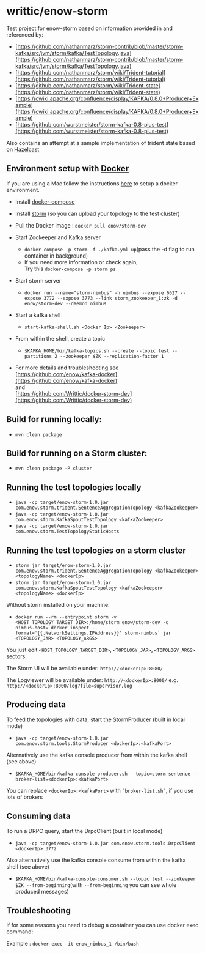writtic/enow-storm
=========================

Test project for enow-storm based on information provided in and referenced by:

- [https://github.com/nathanmarz/storm-contrib/blob/master/storm-kafka/src/jvm/storm/kafka/TestTopology.java](https://github.com/nathanmarz/storm-contrib/blob/master/storm-kafka/src/jvm/storm/kafka/TestTopology.java)
- [https://github.com/nathanmarz/storm/wiki/Trident-tutorial](https://github.com/nathanmarz/storm/wiki/Trident-tutorial)
- [https://github.com/nathanmarz/storm/wiki/Trident-state](https://github.com/nathanmarz/storm/wiki/Trident-state)
- [https://cwiki.apache.org/confluence/display/KAFKA/0.8.0+Producer+Example](https://cwiki.apache.org/confluence/display/KAFKA/0.8.0+Producer+Example)
- [https://github.com/wurstmeister/storm-kafka-0.8-plus-test](https://github.com/wurstmeister/storm-kafka-0.8-plus-test)

Also contains an attempt at a sample implementation of trident state based on [Hazelcast](http://www.hazelcast.com/)


Environment setup with [Docker](https://www.docker.io/)
------------------------------
If you are using a Mac follow the instructions [here](https://docs.docker.com/installation/mac/) to setup a docker environment.

- Install [docker-compose](http://docs.docker.com/compose/install/)

- Install [storm](https://storm.incubator.apache.org/downloads.html) (so you can upload your topology to the test cluster)

- Pull the Docker image : ```docker pull enow/storm-dev```
- Start Zookeeper and Kafka server
  - ```docker-compose -p storm -f ./kafka.yml up```(pass the -d flag to run container in background)
  - If you need more information or check again, </br>Try this ```docker-compose -p storm ps```
- Start storm server
  - ```docker run --name="storm-nimbus" -h nimbus --expose 6627 --expose 3772 --expose 3773 --link storm_zookeeper_1:zk -d enow/storm-dev --daemon nimbus```
- Start a kafka shell
  - ```start-kafka-shell.sh <Docker Ip> <Zookeeper>```
- From within the shell, create a topic
  - ```$KAFKA_HOME/bin/kafka-topics.sh --create --topic test --partitions 2 --zookeeper $ZK --replication-factor 1```

- For more details and troubleshooting see [https://github.com/enow/kafka-docker](https://github.com/enow/kafka-docker) </br>
and </br> [https://github.com/Writtic/docker-storm-dev](https://github.com/Writtic/docker-storm-dev)


Build for running locally:
-------------------------
- ```mvn clean package```

Build for running on a Storm cluster:
-------------------------------------
- ```mvn clean package -P cluster```

Running the test topologies locally
-----------------------------------
- ```java -cp target/enow-storm-1.0.jar com.enow.storm.trident.SentenceAggregationTopology <kafkaZookeeper>```
- ```java -cp target/enow-storm-1.0.jar com.enow.storm.KafkaSpoutTestTopology <kafkaZookeeper>```
- ```java -cp target/enow-storm-1.0.jar com.enow.storm.TestTopologyStaticHosts```

Running the test topologies on a storm cluster
----------------------------------------------
- ```storm jar target/enow-storm-1.0.jar com.enow.storm.trident.SentenceAggregationTopology <kafkaZookeeper> <topologyName> <dockerIp>```
- ```storm jar target/enow-storm-1.0.jar com.enow.storm.KafkaSpoutTestTopology <kafkaZookeeper> <topologyName> <dockerIp>```

Without storm installed on your machine:

- ```docker run --rm --entrypoint storm -v <HOST_TOPOLOGY_TARGET_DIR>:/home/storm enow/storm-dev -c nimbus.host=`docker inspect --format='{{.NetworkSettings.IPAddress}}' storm-nimbus` jar <TOPOLOGY_JAR> <TOPOLOGY_ARGS>```

You just edit ```<HOST_TOPOLOGY_TARGET_DIR>```, ```<TOPOLOGY_JAR>```, ```<TOPOLOGY_ARGS>``` sectors.

The Storm UI will be available under: ```http://<dockerIp>:8080/```

The Logviewer will be available under: ```http://<dockerIp>:8000/``` e.g. ```http://<dockerIp>:8000/log?file=supervisor.log```

Producing data
--------------
To feed the topologies with data, start the StormProducer (built in local mode)

- ```java -cp target/enow-storm-1.0.jar com.enow.storm.tools.StormProducer <dockerIp>:<kafkaPort>```

Alternatively use the kafka console producer from within the kafka shell (see above)

- ```$KAFKA_HOME/bin/kafka-console-producer.sh --topic=storm-sentence --broker-list=<dockerIp>:<kafkaPort>```

You can replace ```<dockerIp>:<kafkaPort>``` with ``` `broker-list.sh` ```, if you use lots of brokers

Consuming data
--------------
To run a DRPC query, start the DrpcClient (built in local mode)

- ```java -cp target/enow-storm-1.0.jar com.enow.storm.tools.DrpcClient <dockerIp> 3772```

Also alternatively use the kafka console consume from within the kafka shell (see above)

- ```$KAFKA_HOME/bin/kafka-console-consumer.sh --topic test --zookeeper $ZK --from-beginning```(with ```--from-beginning``` you can see whole produced messages)

Troubleshooting
---------------
If for some reasons you need to debug a container you can use docker exec command:

Example : ```docker exec -it enow_nimbus_1 /bin/bash```
